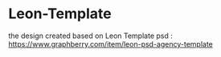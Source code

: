 # Leon-Template
the design created based on Leon Template psd : https://www.graphberry.com/item/leon-psd-agency-template
